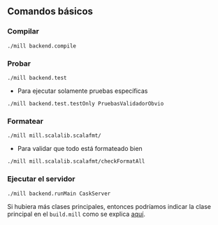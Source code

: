 ## Comandos básicos

### Compilar
```shell
./mill backend.compile
```

### Probar
```shell
./mill backend.test
```
- Para ejecutar solamente pruebas específicas
```shell
./mill backend.test.testOnly PruebasValidadorObvio
```

### Formatear
```shell
./mill mill.scalalib.scalafmt/
```
- Para validar que todo está formateado bien
```shell
./mill mill.scalalib.scalafmt/checkFormatAll
```

### Ejecutar el servidor
```shell
./mill backend.runMain CaskServer
```
Si hubiera más clases principales, entonces podríamos indicar la clase principal en el `build.mill` como se explica
[aquí](https://mill-build.org/mill/scalalib/module-config.html#_specifying_the_main_class).
